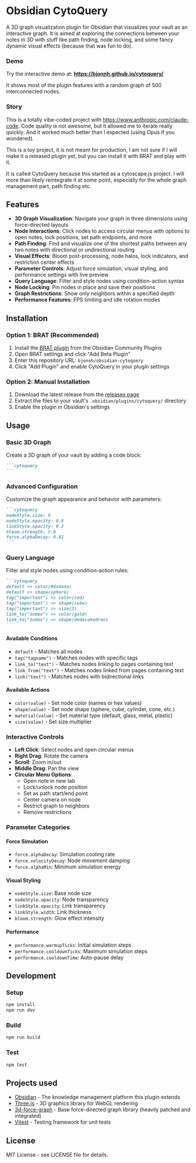 # Obsidian CytoQuery

A 3D graph visualization plugin for Obsidian that visualizes your vault as an interactive graph.
It is aimed at exploring the connections between your notes in 3D with stuff like path finding, node locking, 
and some fancy dynamic visual effects (because that was fun to do).

### Demo

Try the interactive demo at: **https://bjonnh.github.io/cytoquery/**

It shows most of the plugin features with a random graph of 500 interconnected nodes.

### Story 

This is a totally vibe-coded project with https://www.anthropic.com/claude-code. Code quality is not awesome, but it 
allowed me to iterate really quickly. And it worked much better than I expected (using Opus if you wondered).

This is a toy project, it is not meant for production, I am not sure if I will make it a released plugin yet, but you
can install it with BRAT and play with it.

It is called CytoQuery because this started as a cytoscape.js project. I will more than likely reintegrate it at some
point, especially for the whole graph management part, path finding etc.

## Features

- **3D Graph Visualization**: Navigate your graph in three dimensions using force-directed layouts
- **Node Interactions**: Click nodes to access circular menus with options to open notes, lock positions, set path endpoints, and more
- **Path Finding**: Find and visualize one of the shortest paths between any two notes with directional or undirectional routing
- **Visual Effects**: Bloom post-processing, node halos, lock indicators, and restriction center effects
- **Parameter Controls**: Adjust force simulation, visual styling, and performance settings with live preview
- **Query Language**: Filter and style nodes using condition-action syntax
- **Node Locking**: Pin nodes in place and save their positions
- **Graph Restrictions**: Show only neighbors within a specified depth
- **Performance Features**: FPS limiting and idle rotation modes


## Installation

### Option 1: BRAT (Recommended)

1. Install the [BRAT plugin](https://github.com/TfTHacker/obsidian42-brat) from the Obsidian Community Plugins
2. Open BRAT settings and click "Add Beta Plugin"
3. Enter this repository URL: `bjonnh/obsidian-cytoquery`
4. Click "Add Plugin" and enable CytoQuery in your plugin settings

### Option 2: Manual Installation

1. Download the latest release from the [releases page](https://github.com/bjonnh/obsidian-cytoquery/releases)
2. Extract the files to your vault's `.obsidian/plugins/cytoquery/` directory
3. Enable the plugin in Obsidian's settings

## Usage

### Basic 3D Graph

Create a 3D graph of your vault by adding a code block:

````markdown
```cytoquery
```
````

### Advanced Configuration

Customize the graph appearance and behavior with parameters:

````markdown
```cytoquery
nodeStyle.size: 6
nodeStyle.opacity: 0.8
linkStyle.opacity: 0.3
bloom.strength: 5.0
force.alphaDecay: 0.02
```
````

### Query Language

Filter and style nodes using condition-action rules:

````markdown
```cytoquery
default => color(#4a4a4a)
default => shape(sphere)
tag("important") => color(red) 
tag("important") => shape(cube)
tag("important") => size(2)
link_to("index") => color(gold)
link_to("index") => shape(dodecahedron)
```
````

#### Available Conditions

- `default` - Matches all nodes
- `tag("tagname")` - Matches nodes with specific tags
- `link_to("text")` - Matches nodes linking to pages containing text
- `link_from("text")` - Matches nodes linked from pages containing text
- `link("text")` - Matches nodes with bidirectional links

#### Available Actions
- `color(value)` - Set node color (names or hex values)
- `shape(value)` - Set node shape (sphere, cube, cylinder, cone, etc.)
- `material(value)` - Set material type (default, glass, metal, plastic)
- `size(value)` - Set size multiplier

### Interactive Controls

- **Left Click**: Select nodes and open circular menus
- **Right Drag**: Rotate the camera
- **Scroll**: Zoom in/out  
- **Middle Drag**: Pan the view
- **Circular Menu Options**:
  - Open note in new tab
  - Lock/unlock node position
  - Set as path start/end point
  - Center camera on node
  - Restrict graph to neighbors
  - Remove restrictions

### Parameter Categories

#### Force Simulation
- `force.alphaDecay`: Simulation cooling rate
- `force.velocityDecay`: Node movement damping
- `force.alphaMin`: Minimum simulation energy

#### Visual Styling
- `nodeStyle.size`: Base node size
- `nodeStyle.opacity`: Node transparency
- `linkStyle.opacity`: Link transparency
- `linkStyle.width`: Link thickness
- `bloom.strength`: Glow effect intensity

#### Performance
- `performance.warmupTicks`: Initial simulation steps
- `performance.cooldownTicks`: Maximum simulation steps
- `performance.cooldownTime`: Auto-pause delay

## Development

### Setup
```bash
npm install
npm run dev
```

### Build
```bash
npm run build
```

### Test
```bash
npm test
```

## Projects used

- [Obsidian](https://obsidian.md) - The knowledge management platform this plugin extends
- [Three.js](https://threejs.org) - 3D graphics library for WebGL rendering
- [3d-force-graph](https://github.com/vasturiano/3d-force-graph) - Base force-directed graph library (heavily patched and integrated)
- [Vitest](https://vitest.dev) - Testing framework for unit tests

## License

MIT License - see LICENSE file for details.
